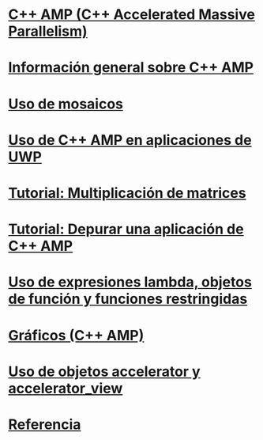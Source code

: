 # [C++ AMP (C++ Accelerated Massive Parallelism)](cpp-amp-cpp-accelerated-massive-parallelism.md)
# [Información general sobre C++ AMP](cpp-amp-overview.md)
# [Uso de mosaicos](using-tiles.md)
# [Uso de C++ AMP en aplicaciones de UWP](using-cpp-amp-in-windows-store-apps.md)
# [Tutorial: Multiplicación de matrices](walkthrough-matrix-multiplication.md)
# [Tutorial: Depurar una aplicación de C++ AMP](walkthrough-debugging-a-cpp-amp-application.md)
# [Uso de expresiones lambda, objetos de función y funciones restringidas](using-lambdas-function-objects-and-restricted-functions.md)
# [Gráficos (C++ AMP)](graphics-cpp-amp.md)
# [Uso de objetos accelerator y accelerator_view](using-accelerator-and-accelerator-view-objects.md)
# [Referencia](reference/toc.md)